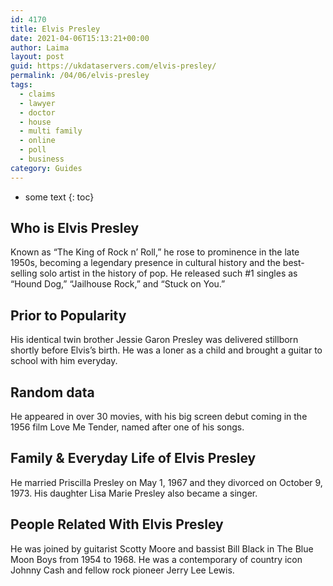 ```yaml
---
id: 4170
title: Elvis Presley
date: 2021-04-06T15:13:21+00:00
author: Laima
layout: post
guid: https://ukdataservers.com/elvis-presley/
permalink: /04/06/elvis-presley
tags:
  - claims
  - lawyer
  - doctor
  - house
  - multi family
  - online
  - poll
  - business
category: Guides
---
```


* some text
{: toc}


## Who is Elvis Presley
                  
                  
                  
Known as &#8220;The King of Rock n&#8217; Roll,&#8221; he rose to prominence in the late 1950s, becoming a legendary presence in cultural history and the best-selling solo artist in the history of pop. He released such #1 singles as &#8220;Hound Dog,&#8221; &#8220;Jailhouse Rock,&#8221; and &#8220;Stuck on You.&#8221; 
                  
              
            
              
            
                
                
                
## Prior to Popularity
                  
                  
                  
His identical twin brother Jessie Garon Presley was delivered stillborn shortly before Elvis&#8217;s birth. He was a loner as a child and brought a guitar to school with him everyday.
                  
              
            
              
            
                
                
                
## Random data
                  
                  
                  
He appeared in over 30 movies, with his big screen debut coming in the 1956 film Love Me Tender, named after one of his songs.
                  
              
            
              
            
                
                
                
## Family & Everyday Life of Elvis Presley
                  
                  
                  
He married Priscilla Presley on May 1, 1967 and they divorced on October 9, 1973. His daughter Lisa Marie Presley also became a singer.
                  
              
            
              
            
                
                
                
## People Related With Elvis Presley
                  
                  
                  
He was joined by guitarist Scotty Moore and bassist Bill Black in The Blue Moon Boys from 1954 to 1968. He was a contemporary of country icon Johnny Cash and fellow rock pioneer Jerry Lee Lewis.
                  
              
            
              
            
                
              
            
              
              
            
            
              
            
          
          
          